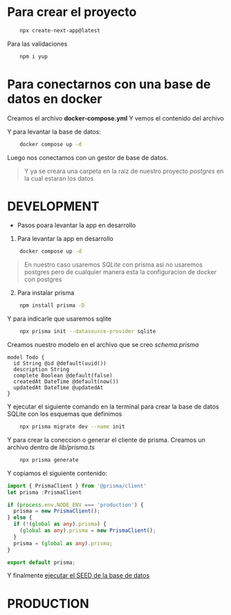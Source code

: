# Para crear el proyecto
```bash    
    npx create-next-app@latest
```
Para las validaciones
```bash
    npm i yup
```

# Para conectarnos con una base de datos en docker
Creamos el archivo **docker-compose.yml**
Y vemos el contenido del archivo

Y para levantar la base de datos:
```bash
    docker compose up -d
```
Luego nos conectamos con un gestor de base de datos.
> Y ya se creara una carpeta en la raiz de nuestro proyecto *postgres* en la cual estaran los datos

# DEVELOPMENT
* Pasos poara levantar la app en desarrollo
1. Para levantar la app en desarrollo
```bash
    docker compose up -d
```
> En nuestro caso usaremos *SQLite* con prisma asi no usaremos postgres pero de cualquier manera esta la configuracion de docker con postgres

2. Para instalar prisma

```bash
    npm install prisma -D
```
Y para indicarle que usaremos sqlite
```bash
    npx prisma init --datasource-provider sqlite
```

Creamos nuestro modelo en el archivo que se creo *schema.prisma*
```prisma
model Todo {
  id String @id @default(uuid())
  description String
  complete Boolean @default(false)
  createdAt DateTime @default(now())
  updatedAt DateTime @updatedAt
}
```

Y ejecutar el siguiente comando en la terminal para crear la base de datos SQLite con los esquemas que definimos
```bash
    npx prisma migrate dev --name init
```

Y para crear la coneccion o generar el cliente de prisma.
Creamos un archivo dentro de *lib/prisma.ts*

```bash
    npx prisma generate
```

Y copiamos el siguiente contenido:
```typescript
import { PrismaClient } from '@prisma/client'
let prisma :PrismaClient

if (process.env.NODE_ENV === 'production') {
  prisma = new PrismaClient();
} else {
  if (!(global as any).prisma) {
    (global as any).prisma = new PrismaClient();
  }
  prisma = (global as any).prisma;
}

export default prisma;  
```

Y finalmente [ejecutar el SEED de la base de datos](http://localhost:3000/api/seed)



# PRODUCTION
